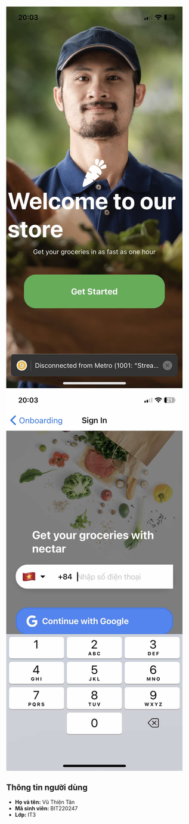 ![alt](bai.jpg)
![alt](bai1.jpg)

## Thông tin người dùng
- **Họ và tên:** Vũ Thiện Tân
- **Mã sinh viên:** BIT220247
- **Lớp:** IT3
